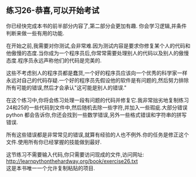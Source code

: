 ## 练习26-恭喜,可以开始考试

你已经快完成本书的前半部分内容了,第二部分会更加有趣.
你会学习逻辑,并条件判断来做一些有用的功能.  

在开始之前,我需要对你测试,会非常难.因为测试内容是要求你修复某个人的代码和他傲慢的态度.当你成为一个程序员后,你常常需要处理别人的代码以及别人的傲慢态度.程序员永远声称他们的代码是完美的.

这些不考虑别人的程序员都是蠢货,一个好的程序员应该向一个优秀的科学家一样永远对自己的代码存疑.一个好的程序员先假设他的软件是有问题的,然后努力排除所有可能的错误,然后才会承认"这可能是别人的错误."  

在这个练习中,你将会练习处理一段有问题的代码并修复它.我非常拙劣地复制练习24和25的一些代码到文件中,然后随机去除一些字符,并加入一些瑕疵.大部分错误python 都会告诉你,你还会找到一些数学错误,另外一些格式错误和字符串的拼写错误.  

所有这些错误都是非常常见的错误,就算有经验的人也不例外.你的任务是修正这个文件.使用所有你已经掌握的技能做到最好.
  
这节练习不需要输入代码,你只需要访问现成的文件,访问网址:  http://learnpythonthehardway.org/book/exercise26.txt  
这是本书唯一一个允许复制粘贴的项目.
